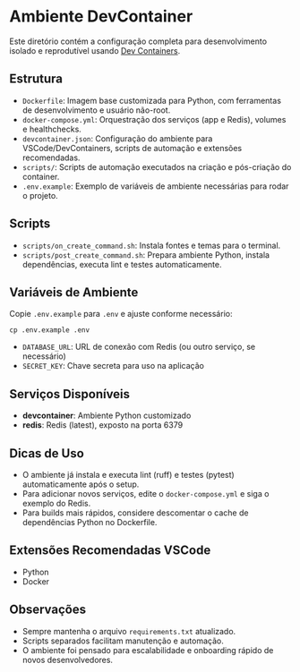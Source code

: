 # Ambiente DevContainer

Este diretório contém a configuração completa para desenvolvimento isolado e reprodutível usando [Dev Containers](https://containers.dev/).

## Estrutura

- `Dockerfile`: Imagem base customizada para Python, com ferramentas de desenvolvimento e usuário não-root.
- `docker-compose.yml`: Orquestração dos serviços (app e Redis), volumes e healthchecks.
- `devcontainer.json`: Configuração do ambiente para VSCode/DevContainers, scripts de automação e extensões recomendadas.
- `scripts/`: Scripts de automação executados na criação e pós-criação do container.
- `.env.example`: Exemplo de variáveis de ambiente necessárias para rodar o projeto.

## Scripts

- `scripts/on_create_command.sh`: Instala fontes e temas para o terminal.
- `scripts/post_create_command.sh`: Prepara ambiente Python, instala dependências, executa lint e testes automaticamente.

## Variáveis de Ambiente

Copie `.env.example` para `.env` e ajuste conforme necessário:

```
cp .env.example .env
```

- `DATABASE_URL`: URL de conexão com Redis (ou outro serviço, se necessário)
- `SECRET_KEY`: Chave secreta para uso na aplicação

## Serviços Disponíveis

- **devcontainer**: Ambiente Python customizado
- **redis**: Redis (latest), exposto na porta 6379

## Dicas de Uso

- O ambiente já instala e executa lint (ruff) e testes (pytest) automaticamente após o setup.
- Para adicionar novos serviços, edite o `docker-compose.yml` e siga o exemplo do Redis.
- Para builds mais rápidos, considere descomentar o cache de dependências Python no Dockerfile.

## Extensões Recomendadas VSCode

- Python
- Docker

## Observações

- Sempre mantenha o arquivo `requirements.txt` atualizado.
- Scripts separados facilitam manutenção e automação.
- O ambiente foi pensado para escalabilidade e onboarding rápido de novos desenvolvedores. 